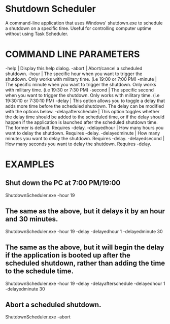 # Shutdown Scheduler
A command-line application that uses Windows' shutdown.exe to schedule a shutdown on a specific time. Useful for controlling computer uptime without using Task Scheduler.
# COMMAND LINE PARAMETERS
-help | Display this help dialog.
-abort | Abort/cancel a scheduled shutdown.
-hour | The specific hour when you want to trigger the shutdown. Only works with military time. (i.e 19:00 or 7:00 PM)
-minute | The specific minute when you want to trigger the shutdown. Only works with military time. (i.e 19:30 or 7:30 PM)
-second | The specific second when you want to trigger the shutdown. Only works with military time. (i.e 19:30:10 or 7:30:10 PM)
-delay | This option allows you to toggle a delay that adds more time before the scheduled shutdown. The delay can be modified with the options below.
-delayafterschedule | This option toggles whether the delay time should be added to the scheduled time, or if the delay should happen if the application is launched after the scheduled shutdown time. The former is default. Requires -delay.
-delayedhour | How many hours you want to delay the shutdown. Requires -delay.
-delayedminute | How many minutes you want to delay the shutdown. Requires -delay.
-delayedsecond | How many seconds you want to delay the shutdown. Requires -delay.
# EXAMPLES

## Shut down the PC at 7:00 PM/19:00
ShutdownScheduler.exe -hour 19

## The same as the above, but it delays it by an hour and 30 minutes.
ShutdownScheduler.exe -hour 19 -delay -delayedhour 1 -delayedminute 30

## The same as the above, but it will begin the delay if the application is booted up after the scheduled shutdown, rather than adding the time to the schedule time.
ShutdownScheduler.exe -hour 19 -delay -delayafterschedule -delayedhour 1 -delayedminute 30

## Abort a scheduled shutdown.
ShutdownScheduler.exe -abort
